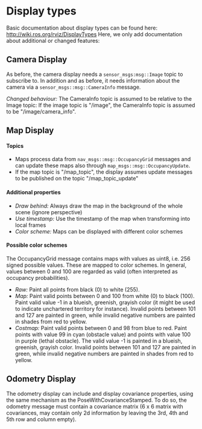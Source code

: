 # Display types

Basic documentation about display types can be found here: http://wiki.ros.org/rviz/DisplayTypes
Here, we only add documentation about additional or changed features:

## Camera Display

As before, the camera display needs a `sensor_msgs:msg::Image` topic to subscribe to.
In addition and as before, it needs information about the camera via a `sensor_msgs::msg::CameraInfo` message. 

*Changed behaviour:* The CameraInfo topic is assumed to be relative to the Image topic: 
If the image topic is "/image", the CameraInfo topic is assumed to be "/image/camera_info".

## Map Display

#### Topics
* Maps process data from `nav_msgs::msg::OccupancyGrid` messages and can update these maps also through `map_msgs::msg::OccupancyUpdate`. 
* If the map topic is "/map_topic", the display assumes update messages to be published on the topic "/map_topic_update"

#### Additional properties
* *Draw behind:* Always draw the map in the background of the whole scene (ignore perspective)
* *Use timestamp:* Use the timestamp of the map when transforming into local frames
* *Color scheme:* Maps can be displayed with different color schemes

#### Possible color schemes

The OccupancyGrid message contains maps with values as uint8, i.e. 256 signed possible values. 
These are mapped to color schemes. 
In general, values between 0 and 100 are regarded as valid (often interpreted as occupancy probabilities).

* *Raw:* Paint all points from black (0) to white (255).
* *Map:* Paint valid points between 0 and 100 from white (0) to black (100). 
  Paint valid value -1 in a blueish, greenish, grayish color (it might be used to indicate unchartered territory for instance). 
  Invalid points between 101 and 127 are painted in green, while invalid negative numbers are painted in shades from red to yellow.
* *Costmap:* Paint valid points between 0 and 98 from blue to red. 
  Paint points with value 99 in cyan (obstacle value) and points with value 100 in purple (lethal obstacle). 
  The valid value -1 is painted in a blueish, greenish, grayish color. 
  Invalid points between 101 and 127 are painted in green, while invalid negative numbers are painted in shades from red to yellow.

## Odometry Display

The odometry display can include and display covariance properties, using the same mechanism as the PoseWithCovarianceStamped.
To do so, the odometry message must contain a covariance matrix (6 x 6 matrix with covariances, may contain only 2d information by leaving the 3rd, 4th and 5th row and column empty).

